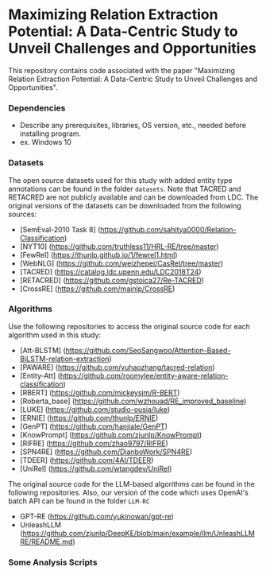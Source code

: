 # Maximizing Relation Extraction Potential: A Data-Centric Study to Unveil Challenges and Opportunities

This repository contains code associated with the paper "Maximizing Relation Extraction Potential: A Data-Centric Study to Unveil Challenges and Opportunities".


### Dependencies

* Describe any prerequisites, libraries, OS version, etc., needed before installing program.
* ex. Windows 10


### Datasets
The open source datasets used for this study with added entity type annotations can be found in the folder `datasets`. Note that
TACRED and RETACRED are not publicly available and can be downloaded from LDC. The original versions of the datasets can be downloaded from the following sources:
- [SemEval-2010 Task 8] (https://github.com/sahitya0000/Relation-Classification)
- [NYT10] (https://github.com/truthless11/HRL-RE/tree/master)
- [FewRel] (https://thunlp.github.io/1/fewrel1.html)
- [WebNLG] (https://github.com/weizhepei/CasRel/tree/master)
- [TACRED] (https://catalog.ldc.upenn.edu/LDC2018T24)
- [RETACRED] (https://github.com/gstoica27/Re-TACRED)
- [CrossRE] (https://github.com/mainlp/CrossRE)


### Algorithms

Use the following repositories to access the original source code for each algorithm used in this study:
- [Att-BLSTM] (https://github.com/SeoSangwoo/Attention-Based-BiLSTM-relation-extraction)
- [PAWARE] (https://github.com/yuhaozhang/tacred-relation)
- [Entity-Att] (https://github.com/roomylee/entity-aware-relation-classification)
- [RBERT] (https://github.com/mickeysjm/R-BERT)
- [Roberta_base] (https://github.com/wzhouad/RE_improved_baseline)
- [LUKE] (https://github.com/studio-ousia/luke)
- [ERNIE] (https://github.com/thunlp/ERNIE)
- [GenPT] (https://github.com/hanjiale/GenPT)
- [KnowPrompt] (https://github.com/zjunlp/KnowPrompt)
- [RIFRE] (https://github.com/zhao9797/RIFRE)
- [SPN4RE] (https://github.com/DianboWork/SPN4RE)
- [TDEER] (https://github.com/4AI/TDEER)
- [UniRel] (https://github.com/wtangdev/UniRel)

The original source code for the LLM-based algorithms can be found in the following repositories. Also, our version of the code which uses OpenAI's
batch API can be found in the folder `LLM-RC`
- GPT-RE (https://github.com/yukinowan/gpt-re)
- UnleashLLM (https://github.com/zjunlp/DeepKE/blob/main/example/llm/UnleashLLMRE/README.md)


### Some Analysis Scripts